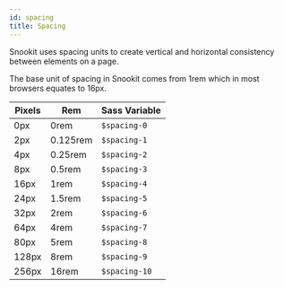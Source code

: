 ```yaml
---
id: spacing
title: Spacing
---
```


Snookit uses spacing units to create vertical and horizontal consistency between elements on a page.

The base unit of spacing in Snookit comes from 1rem which in most browsers equates to 16px.

<table class="sk-table-component">
  <thead>
    <tr>
      <th>Pixels</th>
      <th>Rem</th>
      <th>Sass Variable</th>
    </tr>
  </thead>
  <tbody>
    <tr>
      <td>0px</td>
      <td>0rem</td>
      <td><code class="code-highlight">$spacing-0</code></td>
    </tr>
    <tr>
      <td>2px</td>
      <td>0.125rem</td>
      <td><code class="code-highlight">$spacing-1</code></td>
    </tr>
    <tr>
      <td>4px</td>
      <td>0.25rem</td>
      <td><code class="code-highlight">$spacing-2</code></td>
    </tr>
    <tr>
      <td>8px</td>
      <td>0.5rem</td>
      <td><code class="code-highlight">$spacing-3</code></td>
    </tr>
    <tr>
      <td>16px</td>
      <td>1rem</td>
      <td><code class="code-highlight">$spacing-4</code></td>
    </tr>
    <tr>
      <td>24px</td>
      <td>1.5rem</td>
      <td><code class="code-highlight">$spacing-5</code></td>
    </tr>
    <tr>
      <td>32px</td>
      <td>2rem</td>
      <td><code class="code-highlight">$spacing-6</code></td>
    </tr>
    <tr>
      <td>64px</td>
      <td>4rem</td>
      <td><code class="code-highlight">$spacing-7</code></td>
    </tr>
    <tr>
      <td>80px</td>
      <td>5rem</td>
      <td><code class="code-highlight">$spacing-8</code></td>
    </tr>
      <tr>
      <td>128px</td>
      <td>8rem</td>
      <td><code class="code-highlight">$spacing-9</code></td>
    </tr>
          <tr>
      <td>256px</td>
      <td>16rem</td>
      <td><code class="code-highlight">$spacing-10</code></td>
    </tr>
  </tbody>
</table>
